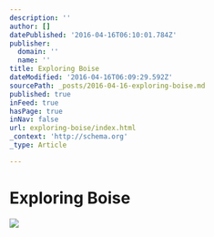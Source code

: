 ```yaml
---
description: ''
author: []
datePublished: '2016-04-16T06:10:01.784Z'
publisher:
  domain: ''
  name: ''
title: Exploring Boise
dateModified: '2016-04-16T06:09:29.592Z'
sourcePath: _posts/2016-04-16-exploring-boise.md
published: true
inFeed: true
hasPage: true
inNav: false
url: exploring-boise/index.html
_context: 'http://schema.org'
_type: Article

---
```

# Exploring Boise
![](https://the-grid-user-content.s3-us-west-2.amazonaws.com/01fa1f18-e163-40e2-8f0a-45f79d76f5ee.png)
